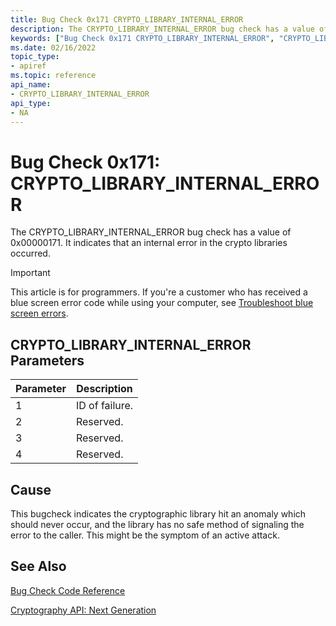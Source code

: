 ```yaml
---
title: Bug Check 0x171 CRYPTO_LIBRARY_INTERNAL_ERROR
description: The CRYPTO_LIBRARY_INTERNAL_ERROR bug check has a value of 0x00000171. It indicates that an internal error in the crypto libraries occurred.
keywords: ["Bug Check 0x171 CRYPTO_LIBRARY_INTERNAL_ERROR", "CRYPTO_LIBRARY_INTERNAL_ERROR"]
ms.date: 02/16/2022
topic_type:
- apiref
ms.topic: reference
api_name:
- CRYPTO_LIBRARY_INTERNAL_ERROR
api_type:
- NA
---
```


# Bug Check 0x171: CRYPTO\_LIBRARY\_INTERNAL\_ERROR 

The CRYPTO\_LIBRARY\_INTERNAL\_ERROR  bug check has a value of 0x00000171. It indicates that an internal error in the crypto libraries occurred.

> [!IMPORTANT]
> This article is for programmers. If you're a customer who has received a blue screen error code while using your computer, see [Troubleshoot blue screen errors](https://www.windows.com/stopcode).



 ## CRYPTO\_LIBRARY\_INTERNAL\_ERROR  Parameters

|Parameter|Description|
|--- |--- |
|1| ID of failure.|
|2| Reserved.|
|3| Reserved. |
|4| Reserved. |


## Cause

This bugcheck indicates the cryptographic library hit an anomaly which should never occur, and the library has no safe method of signaling the error to the caller.  This might be the symptom of an active attack.


## See Also

[Bug Check Code Reference](bug-check-code-reference2.md)

[Cryptography API: Next Generation](/windows/desktop/SecCNG/cng-portal)
